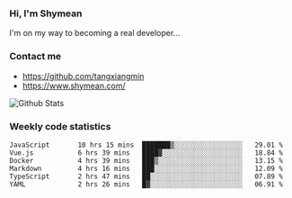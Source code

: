 ### Hi, I'm Shymean

I'm on my way to becoming a real developer...

### Contact me

- <https://github.com/tangxiangmin>
- <https://www.shymean.com/>

![Github Stats](https://github-readme-stats.vercel.app/api?username=tangxiangmin&show_icons=true&theme=dark)


###  Weekly code statistics

<!--START_SECTION:waka-->

```text
JavaScript       10 hrs 15 mins  ███████▒░░░░░░░░░░░░░░░░░   29.01 %
Vue.js           6 hrs 39 mins   ████▓░░░░░░░░░░░░░░░░░░░░   18.84 %
Docker           4 hrs 39 mins   ███▒░░░░░░░░░░░░░░░░░░░░░   13.15 %
Markdown         4 hrs 16 mins   ███░░░░░░░░░░░░░░░░░░░░░░   12.09 %
TypeScript       2 hrs 47 mins   ██░░░░░░░░░░░░░░░░░░░░░░░   07.89 %
YAML             2 hrs 26 mins   █▓░░░░░░░░░░░░░░░░░░░░░░░   06.91 %
```

<!--END_SECTION:waka-->